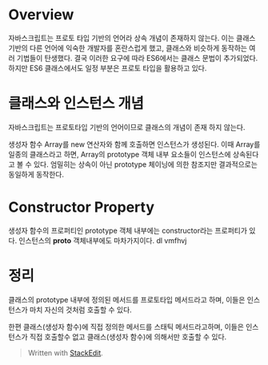 # Overview

자바스크립트는 프로토 타입 기반의 언어라 상속 개념이 존재하지 않는다. 이는 클래스 기반의 다른 언어에 익숙한 개발자를 혼란스럽게 했고, 클래스와 비슷하게 동작하는 여러 기법들이 탄생했다. 
결국 이러한 요구에 따라 ES6에서는 클래스 문법이 추가되었다. 하지만 ES6 클래스에서도 일정 부분은 프로토 타입을 활용하고 있다.


# 클래스와 인스턴스 개념

자바스크립트는 프로토타입 기반의 언어이므로 클래스의  개념이 존재 하지 않는다. 

생성자 함수 Array를 new 연산자와 함께 호출하면 인스턴스가 생성된다. 이때 Array를 일종의 클래스라고 하면, Array의 prototype 객체 내부 요소들이 인스턴스에 상속된다고 볼 수 있다. 엄밀히는 상속이 아닌 prototype 체이닝에 의한 참조지만 결과적으로는 동일하게 동작한다. 

# Constructor Property

생성자 함수의 프로퍼티인 prototype 객체 내부에는 constructor라는 프로퍼티가 있다. 인스턴스의 __proto__ 객체내부에도 마차가지이다. dl vmfhvj




# 정리 

클래스의 prototype 내부에 정의된 메서드를 프로토타입 메서드라고 하며, 이들은 인스턴스가 마치 자신의 것처럼 호출할 수 있다. 

한편 클래스(생성자 함수)에 직접 정의한 메서드를 스태틱 메서드라고하며, 이들은 인스턴스가 직접 호출할수 없고 클래스(생성자 함수)에 의해서만 호출할 수 있다. 



> Written with [StackEdit](https://stackedit.io/).
<!--stackedit_data:
eyJoaXN0b3J5IjpbLTEyMjM5NTA1OTIsLTY1MTIyNjI2MywtMT
c1MDgwNjgzOSwxODQwOTc5MTUyXX0=
-->